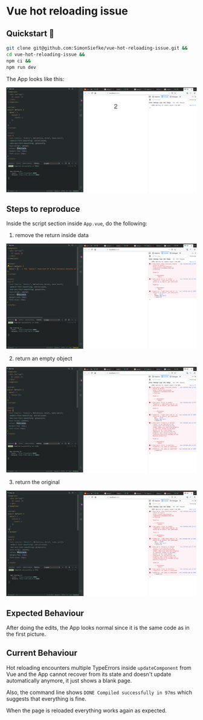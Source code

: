 # Vue hot reloading issue

## Quickstart 🚀

```sh
git clone git@github.com:SimonSiefke/vue-hot-reloading-issue.git &&
cd vue-hot-reloading-issue &&
npm ci &&
npm run dev
```

The App looks like this:

![](images/0.png)

## Steps to reproduce

Inside the script section inside `App.vue`, do the following:

1. remove the return inside data

![](images/1.png)

2. return an empty object

![](images/2.png)

3. return the original

![](images/3.png)

## Expected Behaviour

After doing the edits, the App looks normal since it is the same code as in the first picture.

## Current Behaviour

Hot reloading encounters multiple TypeErrors inside `updateComponent` from Vue and the App cannot recover from its state and doesn't update automatically anymore, it just shows a blank page.

Also, the command line shows `DONE Compiled successfully in 97ms` which suggests that everything is fine.

When the page is reloaded everything works again as expected.
